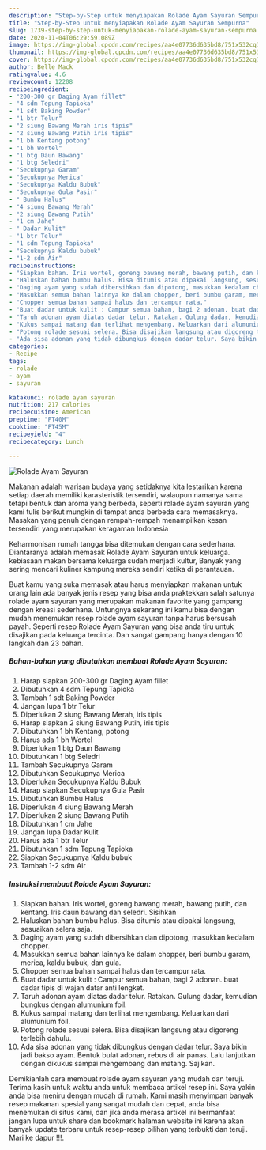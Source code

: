 ```yaml
---
description: "Step-by-Step untuk menyiapakan Rolade Ayam Sayuran Sempurna"
title: "Step-by-Step untuk menyiapakan Rolade Ayam Sayuran Sempurna"
slug: 1739-step-by-step-untuk-menyiapakan-rolade-ayam-sayuran-sempurna
date: 2020-11-04T06:29:59.089Z
image: https://img-global.cpcdn.com/recipes/aa4e07736d635bd8/751x532cq70/rolade-ayam-sayuran-foto-resep-utama.jpg
thumbnail: https://img-global.cpcdn.com/recipes/aa4e07736d635bd8/751x532cq70/rolade-ayam-sayuran-foto-resep-utama.jpg
cover: https://img-global.cpcdn.com/recipes/aa4e07736d635bd8/751x532cq70/rolade-ayam-sayuran-foto-resep-utama.jpg
author: Belle Mack
ratingvalue: 4.6
reviewcount: 12208
recipeingredient:
- "200-300 gr Daging Ayam fillet"
- "4 sdm Tepung Tapioka"
- "1 sdt Baking Powder"
- "1 btr Telur"
- "2 siung Bawang Merah iris tipis"
- "2 siung Bawang Putih iris tipis"
- "1 bh Kentang potong"
- "1 bh Wortel"
- "1 btg Daun Bawang"
- "1 btg Seledri"
- "Secukupnya Garam"
- "Secukupnya Merica"
- "Secukupnya Kaldu Bubuk"
- "Secukupnya Gula Pasir"
- " Bumbu Halus"
- "4 siung Bawang Merah"
- "2 siung Bawang Putih"
- "1 cm Jahe"
- " Dadar Kulit"
- "1 btr Telur"
- "1 sdm Tepung Tapioka"
- "Secukupnya Kaldu bubuk"
- "1-2 sdm Air"
recipeinstructions:
- "Siapkan bahan. Iris wortel, goreng bawang merah, bawang putih, dan kentang. Iris daun bawang dan seledri. Sisihkan"
- "Haluskan bahan bumbu halus. Bisa ditumis atau dipakai langsung, sesuaikan selera saja."
- "Daging ayam yang sudah dibersihkan dan dipotong, masukkan kedalam chopper."
- "Masukkan semua bahan lainnya ke dalam chopper, beri bumbu garam, merica, kaldu bubuk, dan gula."
- "Chopper semua bahan sampai halus dan tercampur rata."
- "Buat dadar untuk kulit : Campur semua bahan, bagi 2 adonan. buat dadar tipis di wajan datar anti lengket."
- "Taruh adonan ayam diatas dadar telur. Ratakan. Gulung dadar, kemudian bungkus dengan alumunium foil."
- "Kukus sampai matang dan terlihat mengembang. Keluarkan dari alumunium foil."
- "Potong rolade sesuai selera. Bisa disajikan langsung atau digoreng terlebih dahulu."
- "Ada sisa adonan yang tidak dibungkus dengan dadar telur. Saya bikin jadi bakso ayam. Bentuk bulat adonan, rebus di air panas. Lalu lanjutkan dengan dikukus sampai mengembang dan matang. Sajikan."
categories:
- Recipe
tags:
- rolade
- ayam
- sayuran

katakunci: rolade ayam sayuran 
nutrition: 217 calories
recipecuisine: American
preptime: "PT40M"
cooktime: "PT45M"
recipeyield: "4"
recipecategory: Lunch

---
```



![Rolade Ayam Sayuran](https://img-global.cpcdn.com/recipes/aa4e07736d635bd8/751x532cq70/rolade-ayam-sayuran-foto-resep-utama.jpg)

Makanan adalah warisan budaya yang setidaknya kita lestarikan karena setiap daerah memiliki karasteristik tersendiri, walaupun namanya sama tetapi bentuk dan aroma yang berbeda, seperti rolade ayam sayuran yang kami tulis berikut mungkin di tempat anda berbeda cara memasaknya. Masakan yang penuh dengan rempah-rempah menampilkan kesan tersendiri yang merupakan keragaman Indonesia



Keharmonisan rumah tangga bisa ditemukan dengan cara sederhana. Diantaranya adalah memasak Rolade Ayam Sayuran untuk keluarga. kebiasaan makan bersama keluarga sudah menjadi kultur, Banyak yang sering mencari kuliner kampung mereka sendiri ketika di perantauan.

Buat kamu yang suka memasak atau harus menyiapkan makanan untuk orang lain ada banyak jenis resep yang bisa anda praktekkan salah satunya rolade ayam sayuran yang merupakan makanan favorite yang gampang dengan kreasi sederhana. Untungnya sekarang ini kamu bisa dengan mudah menemukan resep rolade ayam sayuran tanpa harus bersusah payah.
Seperti resep Rolade Ayam Sayuran yang bisa anda tiru untuk disajikan pada keluarga tercinta. Dan sangat gampang hanya dengan 10 langkah dan 23 bahan.


<!--inarticleads1-->

##### Bahan-bahan yang dibutuhkan membuat Rolade Ayam Sayuran:

1. Harap siapkan 200-300 gr Daging Ayam fillet
1. Dibutuhkan 4 sdm Tepung Tapioka
1. Tambah 1 sdt Baking Powder
1. Jangan lupa 1 btr Telur
1. Diperlukan 2 siung Bawang Merah, iris tipis
1. Harap siapkan 2 siung Bawang Putih, iris tipis
1. Dibutuhkan 1 bh Kentang, potong
1. Harus ada 1 bh Wortel
1. Diperlukan 1 btg Daun Bawang
1. Dibutuhkan 1 btg Seledri
1. Tambah Secukupnya Garam
1. Dibutuhkan Secukupnya Merica
1. Diperlukan Secukupnya Kaldu Bubuk
1. Harap siapkan Secukupnya Gula Pasir
1. Dibutuhkan  Bumbu Halus
1. Diperlukan 4 siung Bawang Merah
1. Diperlukan 2 siung Bawang Putih
1. Dibutuhkan 1 cm Jahe
1. Jangan lupa  Dadar Kulit
1. Harus ada 1 btr Telur
1. Dibutuhkan 1 sdm Tepung Tapioka
1. Siapkan Secukupnya Kaldu bubuk
1. Tambah 1-2 sdm Air




<!--inarticleads2-->

##### Instruksi membuat  Rolade Ayam Sayuran:

1. Siapkan bahan. Iris wortel, goreng bawang merah, bawang putih, dan kentang. Iris daun bawang dan seledri. Sisihkan
1. Haluskan bahan bumbu halus. Bisa ditumis atau dipakai langsung, sesuaikan selera saja.
1. Daging ayam yang sudah dibersihkan dan dipotong, masukkan kedalam chopper.
1. Masukkan semua bahan lainnya ke dalam chopper, beri bumbu garam, merica, kaldu bubuk, dan gula.
1. Chopper semua bahan sampai halus dan tercampur rata.
1. Buat dadar untuk kulit : Campur semua bahan, bagi 2 adonan. buat dadar tipis di wajan datar anti lengket.
1. Taruh adonan ayam diatas dadar telur. Ratakan. Gulung dadar, kemudian bungkus dengan alumunium foil.
1. Kukus sampai matang dan terlihat mengembang. Keluarkan dari alumunium foil.
1. Potong rolade sesuai selera. Bisa disajikan langsung atau digoreng terlebih dahulu.
1. Ada sisa adonan yang tidak dibungkus dengan dadar telur. Saya bikin jadi bakso ayam. Bentuk bulat adonan, rebus di air panas. Lalu lanjutkan dengan dikukus sampai mengembang dan matang. Sajikan.




Demikianlah cara membuat rolade ayam sayuran yang mudah dan teruji. Terima kasih untuk waktu anda untuk membaca artikel resep ini. Saya yakin anda bisa meniru dengan mudah di rumah. Kami masih menyimpan banyak resep makanan spesial yang sangat mudah dan cepat, anda bisa menemukan di situs kami, dan jika anda merasa artikel ini bermanfaat jangan lupa untuk share dan bookmark halaman website ini karena akan banyak update terbaru untuk resep-resep pilihan yang terbukti dan teruji. Mari ke dapur !!!. 
